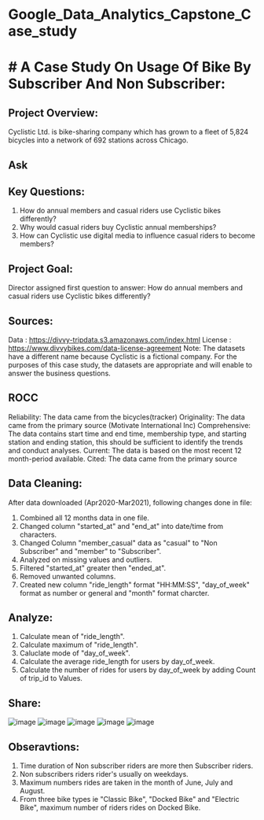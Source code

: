 # Google_Data_Analytics_Capstone_Case_study
# # A Case Study On Usage Of Bike By Subscriber And Non Subscriber:

## Project Overview: 
Cyclistic Ltd. is bike-sharing company which has grown to a fleet of 5,824 bicycles into a network of 692 stations across Chicago.

## Ask

## Key Questions:
1. How do annual members and casual riders use Cyclistic bikes differently?
2. Why would casual riders buy Cyclistic annual memberships?
3. How can Cyclistic use digital media to influence casual riders to become members?

## Project Goal:
Director assigned first question to answer: How do annual members and casual riders use Cyclistic bikes
differently?

## Sources:
Data : https://divvy-tripdata.s3.amazonaws.com/index.html
License : https://www.divvybikes.com/data-license-agreement
Note: The datasets have a different name because Cyclistic is a fictional company. For the purposes of this case study, the datasets are appropriate and will enable to answer the business questions.


## ROCC
Reliability: The data came from the bicycles(tracker)
Originality: The data came from the primary source (Motivate International Inc)
Comprehensive: The data contains start time and end time, membership type, and starting station and ending station, this should be sufficient to identify the trends and conduct analyses.
Current: The data is based on the most recent 12 month-period available.
Cited: The data came from the primary source


## Data Cleaning:
After data downloaded (Apr2020-Mar2021), following changes done in file:
1. Combined all 12 months data in one file.
2. Changed column "started_at" and "end_at" into date/time from characters.
3. Changed Column "member_casual" data as "casual" to "Non Subscriber" and "member" to "Subscriber".
4. Analyzed on missing values and outliers.
5. Filtered "started_at" greater then "ended_at".
6. Removed unwanted columns.
7. Created new column "ride_length" format "HH:MM:SS", "day_of_week" format as number or general and "month" format charcter.

## Analyze:
1. Calculate mean of "ride_length".
2. Calculate maximum of "ride_length".
3. Caluclate mode of "day_of_week".
4. Calculate the average ride_length for users by day_of_week.
5. Calculate the number of rides for users by day_of_week by adding Count of trip_id to Values.

## Share:
![image](https://user-images.githubusercontent.com/72040187/132130483-22ef12e2-42a9-40e9-ada2-56e27f9b02e1.png)
![image](https://user-images.githubusercontent.com/72040187/132128799-1ae0aa9b-7895-4493-9d6e-9d0aac7e052a.png)
![image](https://user-images.githubusercontent.com/72040187/132128862-557a2366-902c-44e5-9cfd-bc000d77c22f.png)
![image](https://user-images.githubusercontent.com/72040187/132129019-08709c39-7e70-4ab2-8988-4628e55107e0.png)
![image](https://user-images.githubusercontent.com/72040187/132130239-c8a3bfe8-2251-4bcd-9b0f-c7fd2b2b74b9.png)


## Obseravtions:
1. Time duration of Non subscriber riders are more then Subscriber riders.
2. Non subscribers riders rider's usually on weekdays.
3. Maximum numbers rides are taken in the month of June, July and August.
4. From three bike types ie "Classic Bike", "Docked Bike" and "Electric Bike", maximum number of riders rides on Docked Bike.
